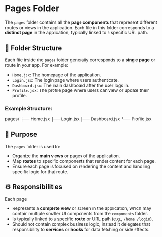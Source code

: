 # Pages Folder

The `pages` folder contains all the **page components** that represent different routes or views in the application. Each file in this folder corresponds to a **distinct page** in the application, typically linked to a specific URL path.

## 📁 Folder Structure

Each file inside the `pages` folder generally corresponds to a **single page** or route in your app. For example:

- `Home.jsx`: The homepage of the application.
- `Login.jsx`: The login page where users authenticate.
- `Dashboard.jsx`: The main dashboard after the user logs in.
- `Profile.jsx`: The profile page where users can view or update their profile.

### Example Structure:

pages/
├── Home.jsx
├── Login.jsx
├── Dashboard.jsx
└── Profile.jsx


## 🎯 Purpose

The `pages` folder is used to:
- Organize the **main views** or pages of the application.
- Map **routes** to specific components that render content for each page.
- Ensure each page is focused on rendering the content and handling specific logic for that route.

## ⚙️ Responsibilities

Each page:
- Represents a **complete view** or screen in the application, which may contain multiple smaller UI components from the `components` folder.
- Is typically linked to a specific **route** or URL path (e.g., `/home`, `/login`).
- Should not contain complex business logic, instead it delegates that responsibility to **services** or **hooks** for data fetching or side effects.